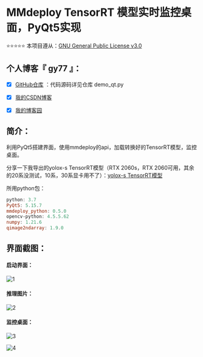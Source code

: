 # MMdeploy TensorRT 模型实时监控桌面，PyQt5实现



:star::star::star::star::star:  本项目遵从：[GNU General Public License v3.0](https://github.com/gy-7/monitoring_the_desktop/blob/main/LICENSE) 



## 个人博客『 gy77 』：

- [x] [GitHub仓库](https://github.com/gy-7/monitoring_the_desktop) ：代码源码详见仓库 demo_qt.py
- [x] [我的CSDN博客](https://blog.csdn.net/qq_39435411)  
- [x] [我的博客园](https://www.cnblogs.com/gy77/) 



## 简介：

利用PyQt5搭建界面，使用mmdeploy的api，加载转换好的TensorRT模型，监控桌面。

分享一下我导出的yolox-s TensorRT模型（RTX 2060s，RTX 2060可用，其余的20系没测试，10系，30系显卡用不了）：[yolox-s TensorRT模型](https://download.csdn.net/download/qq_39435411/86399152) 




所用python包：

```powershell
python: 3.7
PyQt5: 5.15.7
mmdeploy_python: 0.5.0 
opencv-python: 4.5.5.62
numpy: 1.21.6
qimage2ndarray: 1.9.0
```



## 界面截图：

#### 启动界面：

![1](https://gy77-blog.oss-cn-hangzhou.aliyuncs.com/img/1.jpg)



#### 推理图片：

![2](https://gy77-blog.oss-cn-hangzhou.aliyuncs.com/img/2.jpg)



#### 监控桌面：

![3](https://gy77-blog.oss-cn-hangzhou.aliyuncs.com/img/3.jpg)



![4](https://gy77-blog.oss-cn-hangzhou.aliyuncs.com/img/4.jpg)
